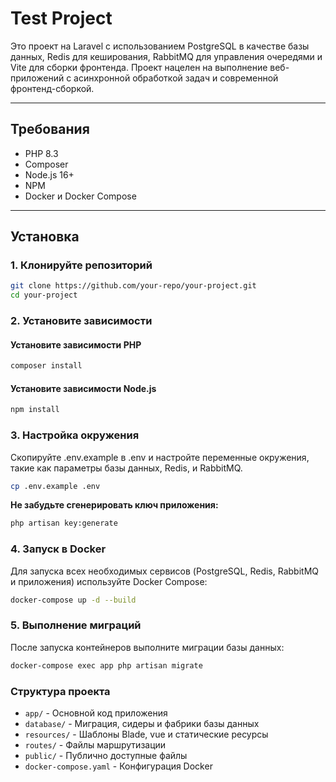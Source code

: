 # Test Project

Это проект на Laravel с использованием PostgreSQL в качестве базы данных, Redis для кеширования, RabbitMQ для управления очередями и Vite для сборки фронтенда. Проект нацелен на выполнение веб-приложений с асинхронной обработкой задач и современной фронтенд-сборкой.

---


## Требования

- PHP 8.3
- Composer
- Node.js 16+
- NPM
- Docker и Docker Compose

---


## Установка

### 1. Клонируйте репозиторий

```bash
git clone https://github.com/your-repo/your-project.git
cd your-project
```

### 2. Установите зависимости

#### Установите зависимости PHP
```bash
composer install
```
#### Установите зависимости Node.js
```bash
npm install
```

### 3. Настройка окружения

Скопируйте .env.example в .env и настройте переменные окружения, такие как параметры базы данных, Redis, и RabbitMQ.

```bash
cp .env.example .env
```
**Не забудьте сгенерировать ключ приложения:**
```bash
php artisan key:generate
```

### 4. Запуск в Docker

Для запуска всех необходимых сервисов (PostgreSQL, Redis, RabbitMQ и приложения) используйте Docker Compose:

```bash
docker-compose up -d --build
```

### 5. Выполнение миграций

После запуска контейнеров выполните миграции базы данных:
```bash
docker-compose exec app php artisan migrate
```


### Структура проекта
- `app/` - Основной код приложения
- `database/` - Миграция, сидеры и фабрики базы данных
- `resources/` - Шаблоны Blade, vue и статические ресурсы 
- `routes/` - Файлы маршрутизации
- `public/` - Публично доступные файлы
- `docker-compose.yaml` - Конфигурация Docker